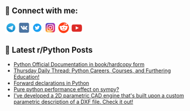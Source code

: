 ## 🔎 Connect with me:
[<img src="https://github.com/bullbesh/bullbesh/blob/main/images/Telegram.png" width="32" height="32" />](https://t.me/bullbesh)
[<img src="https://github.com/bullbesh/bullbesh/blob/main/images/VK.png" width="32" height="32" />](https://vk.com/bullbesh)
[<img src="https://github.com/bullbesh/bullbesh/blob/main/images/Twitter.png" width="32" height="32" />](https://twitter.com/bullbesh1)
[<img src="https://github.com/bullbesh/bullbesh/blob/main/images/Instagram.png" width="32" height="32" />](https://www.instagram.com/bullbesh)
[<img src="https://github.com/bullbesh/bullbesh/blob/main/images/Reddit.png" width="32" height="32" />](https://www.reddit.com/user/bullbesh)
[<img src="https://github.com/bullbesh/bullbesh/blob/main/images/YouTube.png" width="32" height="32" />](https://www.youtube.com/channel/UCtfjRs6uzgq5mfm8S06WTcg)

## 📕 Latest r/Python Posts
<!-- BLOG-POST-LIST:START -->
- [Python Official Documentation in book/hardcopy form](https://www.reddit.com/r/Python/comments/16u23sf/python_official_documentation_in_bookhardcopy_form/)
- [Thursday Daily Thread: Python Careers, Courses, and Furthering Education!](https://www.reddit.com/r/Python/comments/16u0itf/thursday_daily_thread_python_careers_courses_and/)
- [Forward declarations in Python](https://www.reddit.com/r/Python/comments/16tzk6b/forward_declarations_in_python/)
- [Pure python performance effect on sympy?](https://www.reddit.com/r/Python/comments/16tw6sp/pure_python_performance_effect_on_sympy/)
- [I&#39;ve developed a 2D parametric CAD engine that&#39;s built upon a custom parametric description of a DXF file. Check it out!](https://www.reddit.com/r/Python/comments/16tttqr/ive_developed_a_2d_parametric_cad_engine_thats/)
<!-- BLOG-POST-LIST:END -->
